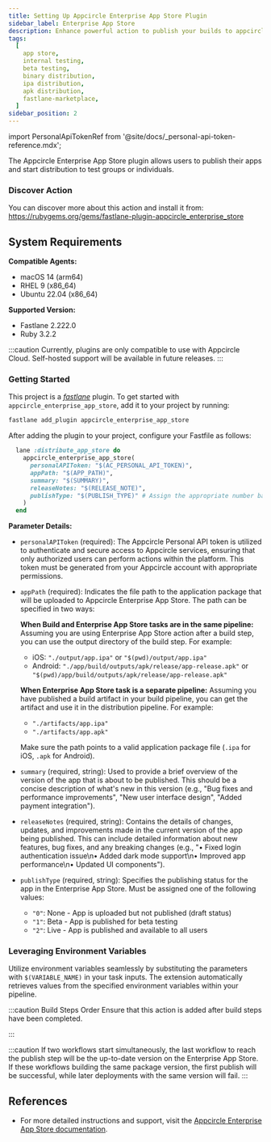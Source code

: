 ```yaml
---
title: Setting Up Appcircle Enterprise App Store Plugin
sidebar_label: Enterprise App Store
description: Enhance powerful action to publish your builds to appcircle app store with fastlane
tags:
  [
    app store,
    internal testing,
    beta testing,
    binary distribution,
    ipa distribution,
    apk distribution,
    fastlane-marketplace,
  ]
sidebar_position: 2
---
```

import PersonalApiTokenRef from '@site/docs/\_personal-api-token-reference.mdx';

The Appcircle Enterprise App Store plugin allows users to publish their apps and start distribution to test groups or individuals.

### Discover Action

You can discover more about this action and install it from:
https://rubygems.org/gems/fastlane-plugin-appcircle_enterprise_store

## System Requirements

**Compatible Agents:**

- macOS 14 (arm64)
- RHEL 9 (x86_64)
- Ubuntu 22.04 (x86_64)

**Supported Version:**

- Fastlane 2.222.0
- Ruby 3.2.2

:::caution
Currently, plugins are only compatible to use with Appcircle Cloud. Self-hosted support will be available in future releases.
:::

### Getting Started

This project is a [_fastlane_](https://github.com/fastlane/fastlane) plugin. To get started with `appcircle_enterprise_app_store`, add it to your project by running:

```bash
fastlane add_plugin appcircle_enterprise_app_store
```

After adding the plugin to your project, configure your Fastfile as follows:

```ruby
  lane :distribute_app_store do
    appcircle_enterprise_app_store(
      personalAPIToken: "$(AC_PERSONAL_API_TOKEN)",
      appPath: "$(APP_PATH)",
      summary: "$(SUMMARY)",
      releaseNotes: "$(RELEASE_NOTE)",
      publishType: "$(PUBLISH_TYPE)" # Assign the appropriate number based on the status: None (0), Beta (1), Live (2)
    )
  end
```

**Parameter Details:**

- `personalAPIToken` (required): The Appcircle Personal API token is utilized to authenticate and secure access to Appcircle services, ensuring that only authorized users can perform actions within the platform. This token must be generated from your Appcircle account with appropriate permissions.

- `appPath` (required): Indicates the file path to the application package that will be uploaded to Appcircle Enterprise App Store. The path can be specified in two ways:

  **When Build and Enterprise App Store tasks are in the same pipeline:**
  Assuming you are using Enterprise App Store action after a build step, you can use the output directory of the build step. For example:
  - iOS: `"./output/app.ipa"` or `"$(pwd)/output/app.ipa"`
  - Android: `"./app/build/outputs/apk/release/app-release.apk"` or `"$(pwd)/app/build/outputs/apk/release/app-release.apk"`

  **When Enterprise App Store task is a separate pipeline:**
  Assuming you have published a build artifact in your build pipeline, you can get the artifact and use it in the distribution pipeline. For example:
  - `"./artifacts/app.ipa"`
  - `"./artifacts/app.apk"`

  Make sure the path points to a valid application package file (`.ipa` for iOS, `.apk` for Android).

- `summary` (required, string): Used to provide a brief overview of the version of the app that is about to be published. This should be a concise description of what's new in this version (e.g., "Bug fixes and performance improvements", "New user interface design", "Added payment integration").

- `releaseNotes` (required, string): Contains the details of changes, updates, and improvements made in the current version of the app being published. This can include detailed information about new features, bug fixes, and any breaking changes (e.g., "• Fixed login authentication issue\n• Added dark mode support\n• Improved app performance\n• Updated UI components").

- `publishType` (required, string): Specifies the publishing status for the app in the Enterprise App Store. Must be assigned one of the following values:
  - `"0"`: None - App is uploaded but not published (draft status)
  - `"1"`: Beta - App is published for beta testing
  - `"2"`: Live - App is published and available to all users

### Leveraging Environment Variables

Utilize environment variables seamlessly by substituting the parameters with `$(VARIABLE_NAME)` in your task inputs. The extension automatically retrieves values from the specified environment variables within your pipeline.

:::caution Build Steps Order
Ensure that this action is added after build steps have been completed.

:::

:::caution
If two workflows start simultaneously, the last workflow to reach the publish step will be the up-to-date version on the Enterprise App Store. If these workflows building the same package version, the first publish will be successful, while later deployments with the same version will fail.
:::

## References

<PersonalApiTokenRef />

- For more detailed instructions and support, visit the [Appcircle Enterprise App Store documentation](/enterprise-app-store).
